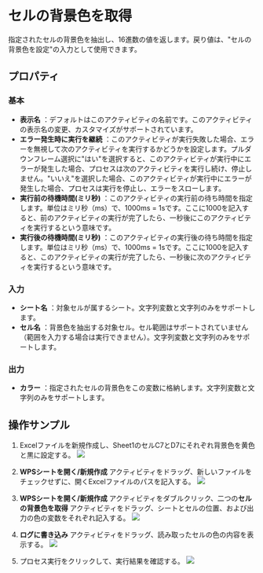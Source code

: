 # セルの背景色を取得

指定されたセルの背景色を抽出し、16進数の値を返します。戻り値は、"セルの背景色を設定"の入力として使用できます。

## プロパティ

### 基本

- **表示名** ：デフォルトはこのアクティビティの名前です。このアクティビティの表示名の変更、カスタマイズがサポートされています。
- **エラー発生時に実行を継続** ：このアクティビティが実行失敗した場合、エラーを無視して次のアクティビティを実行するかどうかを設定します。プルダウンフレーム選択に"はい"を選択すると、このアクティビティが実行中にエラーが発生した場合、プロセスは次のアクティビティを実行し続け、停止しません。"いいえ"を選択した場合、このアクティビティが実行中にエラーが発生した場合、プロセスは実行を停止し、エラーをスローします。
- **実行前の待機時間(ミリ秒)** ：このアクティビティの実行前の待ち時間を指定します。単位はミリ秒（ms）で、1000ms = 1sです。ここに1000を記入すると、前のアクティビティの実行が完了したら、一秒後にこのアクティビティを実行するという意味です。
- **実行後の待機時間(ミリ秒)** ：このアクティビティの実行後の待ち時間を指定します。単位はミリ秒（ms）で、1000ms = 1sです。ここに1000を記入すると、このアクティビティの実行が完了したら、一秒後に次のアクティビティを実行するという意味です。


### 入力

- **シート名** ：対象セルが属するシート。文字列変数と文字列のみをサポートします。
- **セル名** ：背景色を抽出する対象セル。セル範囲はサポートされていません（範囲を入力する場合は実行できません）。文字列変数と文字列のみをサポートします。

### 出力

- **カラー** ：指定されたセルの背景色をこの変数に格納します。文字列変数と文字列のみをサポートします。


## 操作サンプル
1. Excelファイルを新規作成し、Sheet1のセルC7とD7にそれぞれ背景色を黄色と黒に設定する。
![](https://docimages.blob.core.chinacloudapi.cn/images/Activities/wps33.png)

2. **WPSシートを開く/新規作成** アクティビティをドラッグ、新しいファイルをチェックせずに、開くExcelファイルのパスを記入する。
![](https://docimages.blob.core.chinacloudapi.cn/images/Activities/wps5.png)

3. **WPSシートを開く/新規作成** アクティビティをダブルクリック、二つの**セルの背景色を取得** アクティビティをドラッグ、シートとセルの位置、および出力の色の変数をそれぞれ記入する。
![](https://docimages.blob.core.chinacloudapi.cn/images/Activities/wps34.png)

4. **ログに書き込み** アクティビティをドラッグ、読み取ったセルの色の内容を表示する。
![](https://docimages.blob.core.chinacloudapi.cn/images/Activities/wps35.png)

5. プロセス実行をクリックして、実行結果を確認する。
![](https://docimages.blob.core.chinacloudapi.cn/images/Activities/wps36.png)